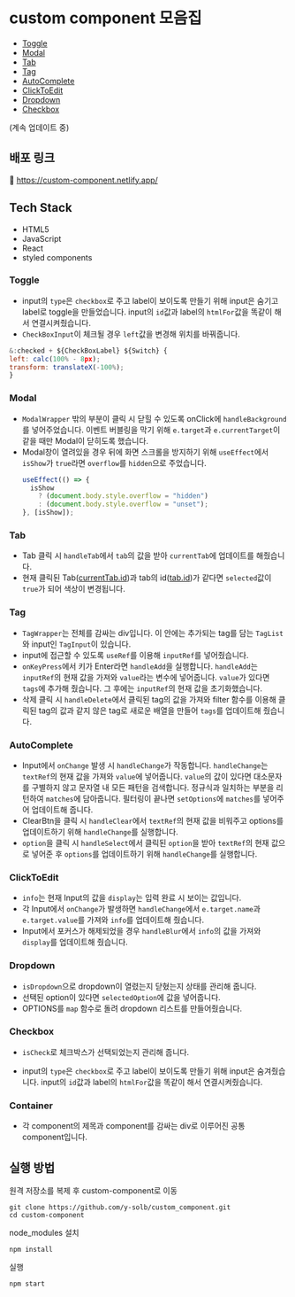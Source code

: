 # custom component 모음집

- [Toggle](#toggle)
- [Modal](#modal)
- [Tab](#tab)
- [Tag](#tag)
- [AutoComplete](#autocomplete)
- [ClickToEdit](#clicktoedit)
- [Dropdown](#dropdown)
- [Checkbox](#checkbox)

(계속 업데이트 중)

## 배포 링크

🔗 https://custom-component.netlify.app/

## Tech Stack

- HTML5
- JavaScript
- React
- styled components

### Toggle

- input의 `type`은 `checkbox`로 주고 label이 보이도록 만들기 위해 input은 숨기고 label로 toggle을 만들었습니다. input의 `id`값과 label의 `htmlFor`값을 똑같이 해서 연결시켜줬습니다.
- `CheckBoxInput`이 체크될 경우 `left`값을 변경해 위치를 바꿔줍니다.

```jsx
&:checked + ${CheckBoxLabel} ${Switch} {
left: calc(100% - 8px);
transform: translateX(-100%);
}
```

### Modal

- `ModalWrapper` 밖의 부분이 클릭 시 닫힐 수 있도록 onClick에 `handleBackground`를 넣어주었습니다. 이벤트 버블링을 막기 위해 `e.target`과 `e.currentTarget`이 같을 때만 Modal이 닫히도록 했습니다.
- Modal창이 열려있을 경우 뒤에 화면 스크롤을 방지하기 위해 `useEffect`에서 `isShow`가 `true`라면 `overflow`를 `hidden`으로 주었습니다.
  ```jsx
  useEffect(() => {
    isShow
      ? (document.body.style.overflow = "hidden")
      : (document.body.style.overflow = "unset");
  }, [isShow]);
  ```

### Tab

- Tab 클릭 시 `handleTab`에서 `tab`의 값을 받아 `currentTab`에 업데이트를 해줬습니다.
- 현재 클릭된 Tab([currentTab.id](http://currenttab.id/))과 tab의 id([tab.id](http://tab.id/))가 같다면 `selected`값이 `true`가 되어 색상이 변경됩니다.

### Tag

- `TagWrapper`는 전체를 감싸는 div입니다. 이 안에는 추가되는 tag를 담는 `TagList`와 input인 `TagInput`이 있습니다.
- input에 접근할 수 있도록 `useRef`를 이용해 `inputRef`를 넣어줬습니다.
- `onKeyPress`에서 키가 Enter라면 `handleAdd`을 실행합니다. `handleAdd`는 `inputRef`의 현재 값을 가져와 `value`라는 변수에 넣어줍니다. `value`가 있다면 `tags`에 추가해 줬습니다. 그 후에는 `inputRef`의 현재 값을 초기화했습니다.
- 삭제 클릭 시 `handleDelete`에서 클릭된 tag의 값을 가져와 filter 함수를 이용해 클릭된 tag의 값과 같지 않은 tag로 새로운 배열을 만들어 `tags`를 업데이트해 줬습니다.

### AutoComplete

- Input에서 `onChange` 발생 시 `handleChange`가 작동합니다. `handleChange`는 `textRef`의 현재 값을 가져와 `value`에 넣어줍니다. `value`의 값이 있다면 대소문자를 구별하지 않고 문자열 내 모든 패턴을 검색합니다. 정규식과 일치하는 부분을 리턴하여 `matches`에 담아줍니다. 필터링이 끝나면 `setOptions`에 `matches`를 넣어주어 업데이트해 줍니다.
- ClearBtn을 클릭 시 `handleClear`에서 `textRef`의 현재 값을 비워주고 options를 업데이트하기 위해 `handleChange`를 실행합니다.
- `option`을 클릭 시 `handleSelect`에서 클릭된 `option`을 받아 `textRef`의 현재 값으로 넣어준 후 `options`를 업데이트하기 위해 `handleChange`를 실행합니다.

### ClickToEdit

- `info`는 현재 Input의 값을 `display`는 입력 완료 시 보이는 값입니다.
- 각 Input에서 `onChange`가 발생하면 `handleChange`에서 `e.target.name`과 `e.target.value`를 가져와 `info`를 업데이트해 줬습니다.
- Input에서 포커스가 해제되었을 경우 `handleBlur`에서 `info`의 값을 가져와 `display`를 업데이트해 줬습니다.

### Dropdown

- `isDropdown`으로 dropdown이 열렸는지 닫혔는지 상태를 관리해 줍니다.
- 선택된 option이 있다면 `selectedOption`에 값을 넣어줍니다.
- OPTIONS를 `map` 함수로 돌려 dropdown 리스트를 만들어줬습니다.

### Checkbox

- `isCheck`로 체크박스가 선택되었는지 관리해 줍니다.

- input의 `type`은 `checkbox`로 주고 label이 보이도록 만들기 위해 input은 숨겨줬습니다. input의 `id`값과 label의 `htmlFor`값을 똑같이 해서 연결시켜줬습니다.

### Container

- 각 component의 제목과 component를 감싸는 div로 이루어진 공통 component입니다.

## 실행 방법

원격 저장소를 복제 후 custom-component로 이동

```
git clone https://github.com/y-solb/custom_component.git
cd custom-component
```

node_modules 설치

```
npm install
```

실행

```
npm start
```

